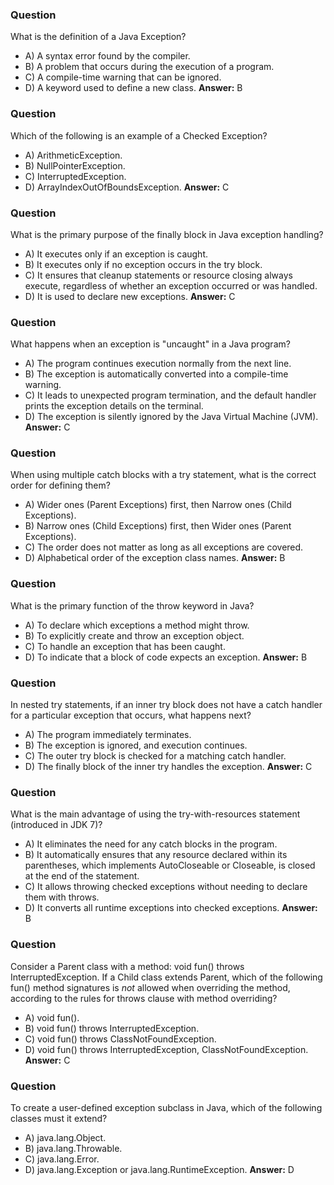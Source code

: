 ﻿### Question

What is the definition of a Java Exception?

- A) A syntax error found by the compiler.
- B) A problem that occurs during the execution of a program.
- C) A compile-time warning that can be ignored.
- D) A keyword used to define a new class.
  **Answer:** B

### Question

Which of the following is an example of a Checked Exception?

- A) ArithmeticException.
- B) NullPointerException.
- C) InterruptedException.
- D) ArrayIndexOutOfBoundsException.
  **Answer:** C

### Question

What is the primary purpose of the finally block in Java exception handling?

- A) It executes only if an exception is caught.
- B) It executes only if no exception occurs in the try block.
- C) It ensures that cleanup statements or resource closing always execute, regardless of whether an exception occurred or was handled.
- D) It is used to declare new exceptions.
  **Answer:** C

### Question

What happens when an exception is "uncaught" in a Java program?

- A) The program continues execution normally from the next line.
- B) The exception is automatically converted into a compile-time warning.
- C) It leads to unexpected program termination, and the default handler prints the exception details on the terminal.
- D) The exception is silently ignored by the Java Virtual Machine (JVM).
  **Answer:** C

### Question

When using multiple catch blocks with a try statement, what is the correct order for defining them?

- A) Wider ones (Parent Exceptions) first, then Narrow ones (Child Exceptions).
- B) Narrow ones (Child Exceptions) first, then Wider ones (Parent Exceptions).
- C) The order does not matter as long as all exceptions are covered.
- D) Alphabetical order of the exception class names.
  **Answer:** B

### Question

What is the primary function of the throw keyword in Java?

- A) To declare which exceptions a method might throw.
- B) To explicitly create and throw an exception object.
- C) To handle an exception that has been caught.
- D) To indicate that a block of code expects an exception.
  **Answer:** B

### Question

In nested try statements, if an inner try block does not have a catch handler for a particular exception that occurs, what happens next?

- A) The program immediately terminates.
- B) The exception is ignored, and execution continues.
- C) The outer try block is checked for a matching catch handler.
- D) The finally block of the inner try handles the exception.
  **Answer:** C

### Question

What is the main advantage of using the try-with-resources statement (introduced in JDK 7)?

- A) It eliminates the need for any catch blocks in the program.
- B) It automatically ensures that any resource declared within its parentheses, which implements AutoCloseable or Closeable, is closed at the end of the statement.
- C) It allows throwing checked exceptions without needing to declare them with throws.
- D) It converts all runtime exceptions into checked exceptions.
  **Answer:** B

### Question

Consider a Parent class with a method: void fun() throws InterruptedException. If a Child class extends Parent, which of the following fun() method signatures is _not_ allowed when overriding the method, according to the rules for throws clause with method overriding?

- A) void fun().
- B) void fun() throws InterruptedException.
- C) void fun() throws ClassNotFoundException.
- D) void fun() throws InterruptedException, ClassNotFoundException.
  **Answer:** C

### Question

To create a user-defined exception subclass in Java, which of the following classes must it extend?

- A) java.lang.Object.
- B) java.lang.Throwable.
- C) java.lang.Error.
- D) java.lang.Exception or java.lang.RuntimeException.
  **Answer:** D
